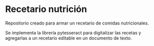 # Recetario nutrición
Repositorio creado para armar un recetario de comidas nutricionales.

Se implementa la librería pytesseract para digitalizar las recetas y agregarlas a un recetario editable en un documento de texto.